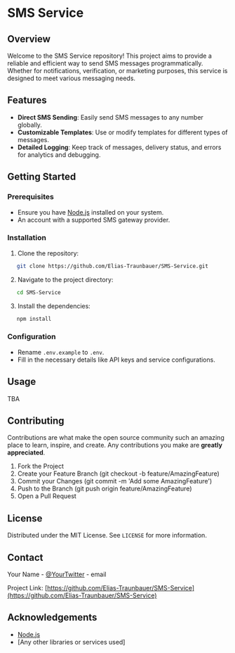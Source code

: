 
# SMS Service

## Overview

Welcome to the SMS Service repository! This project aims to provide a reliable and efficient way to send SMS messages programmatically. Whether for notifications, verification, or marketing purposes, this service is designed to meet various messaging needs.


## Features

- **Direct SMS Sending**: Easily send SMS messages to any number globally.
- **Customizable Templates**: Use or modify templates for different types of messages.
- **Detailed Logging**: Keep track of messages, delivery status, and errors for analytics and debugging.


## Getting Started
### Prerequisites

- Ensure you have [Node.js](https://nodejs.org/) installed on your system.
- An account with a supported SMS gateway provider.


### Installation

1. Clone the repository:
```sh
   git clone https://github.com/Elias-Traunbauer/SMS-Service.git
   ```
2. Navigate to the project directory:
```sh
   cd SMS-Service
   ```
3. Install the dependencies:
```sh
   npm install
```

### Configuration

- Rename `.env.example` to `.env`.
- Fill in the necessary details like API keys and service configurations.

## Usage

TBA


## Contributing

Contributions are what make the open source community such an amazing place to learn, inspire, and create. Any contributions you make are **greatly appreciated**.

1. Fork the Project
2. Create your Feature Branch (git checkout -b feature/AmazingFeature)
3. Commit your Changes (git commit -m 'Add some AmazingFeature')
4. Push to the Branch (git push origin feature/AmazingFeature)
5. Open a Pull Request


## License

Distributed under the MIT License. See `LICENSE` for more information.


## Contact

Your Name - [@YourTwitter](https://twitter.com/yourtwitter) - email

Project Link: [https://github.com/Elias-Traunbauer/SMS-Service](https://github.com/Elias-Traunbauer/SMS-Service)


## Acknowledgements

- [Node.js](https://nodejs.org/)
- [Any other libraries or services used]

